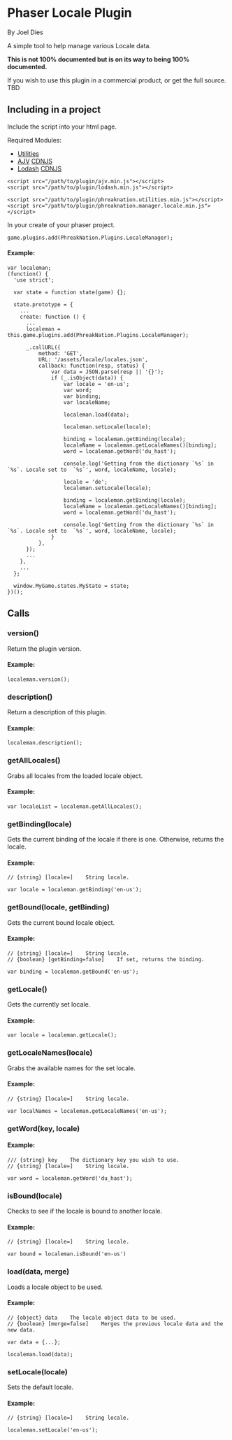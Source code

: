 # Phaser Locale Plugin
By Joel Dies

A simple tool to help manage various Locale data.

**This is not 100% documented but is on its way to being 100% documented.**

If you wish to use this plugin in a commercial product, or get the full source.
TBD

## Including in a project
Include the script into your html page.

Required Modules:

 + [Utilities](https://github.com/phreaknation/phreaknation.utilities)
 + [AJV](https://github.com/epoberezkin/ajv) [CDNJS](https://cdnjs.cloudflare.com/ajax/libs/ajv/4.11.2/ajv.min.js)
 + [Lodash](lodash.com) [CDNJS](https://cdnjs.cloudflare.com/ajax/libs/lodash.js/4.17.4/lodash.min.js)


```
<script src="/path/to/plugin/ajv.min.js"></script>
<script src="/path/to/plugin/lodash.min.js"></script>

<script src="/path/to/plugin/phreaknation.utilities.min.js"></script>
<script src="/path/to/plugin/phreaknation.manager.locale.min.js"></script>
```

In your create of your phaser project.

```
game.plugins.add(PhreakNation.Plugins.LocaleManager);
```


#### Example:
```
var localeman;
(function() {
  'use strict';

  var state = function state(game) {};

  state.prototype = {
    ...
    create: function () {
      ...
      localeman = this.game.plugins.add(PhreakNation.Plugins.LocaleManager);
      
      _.callURL({
          method: 'GET',
          URL: '/assets/locale/locales.json',
          callback: function(resp, status) {
              var data = JSON.parse(resp || '{}');
              if (_.isObject(data)) {
                  var locale = 'en-us';
                  var word;
                  var binding;
                  var localeName;

                  localeman.load(data);

                  localeman.setLocale(locale);

                  binding = localeman.getBinding(locale);
                  localeName = localeman.getLocaleNames()[binding];
                  word = localeman.getWord('du_hast');

                  console.log('Getting from the dictionary `%s` in `%s`. Locale set to  `%s`', word, localeName, locale);

                  locale = 'de';
                  localeman.setLocale(locale);

                  binding = localeman.getBinding(locale);
                  localeName = localeman.getLocaleNames()[binding];
                  word = localeman.getWord('du_hast');

                  console.log('Getting from the dictionary `%s` in `%s`. Locale set to  `%s`', word, localeName, locale);
              }
          },
      });
      ...
    },
    ...
  };

  window.MyGame.states.MyState = state;
})();
```

## Calls

### version()
Return the plugin version.

#### Example:
```
localeman.version();
```

### description()
Return a description of this plugin.

#### Example:
```
localeman.description();
```

### getAllLocales()
Grabs all locales from the loaded locale object.
#### Example:
```
var localeList = localeman.getAllLocales();
```

### getBinding(locale)
Gets the current binding of the locale if there is one. Otherwise, returns the locale.
#### Example:
```
// {string} [locale=]    String locale.

var locale = localeman.getBinding('en-us');
```

### getBound(locale, getBinding)
Gets the current bound locale object.
#### Example:
```
// {string} [locale=]    String locale.
// {boolean} [getBinding=false]    If set, returns the binding.

var binding = localeman.getBound('en-us');

```

### getLocale()
Gets the currently set locale.
#### Example:
```
var locale = localeman.getLocale();

```

### getLocaleNames(locale)
Grabs the available names for the set locale.
#### Example:
```
// {string} [locale=]    String locale.

var localNames = localeman.getLocaleNames('en-us');
```

### getWord(key, locale)

#### Example:
```
/// {string} key    The dictionary key you wish to use.
// {string} [locale=]    String locale.

var word = localeman.getWord('du_hast');
```

### isBound(locale)
Checks to see if the locale is bound to another locale.
#### Example:
```
// {string} [locale=]    String locale.

var bound = localeman.isBound('en-us')
```

### load(data, merge)
Loads a locale object to be used.
#### Example:
```
// {object} data    The locale object data to be used.
// {boolean} [merge=false]    Merges the previous locale data and the new data.

var data = {...};

localeman.load(data);
```

### setLocale(locale)
Sets the default locale.
#### Example:
```
// {string} [locale=]    String locale.

localeman.setLocale('en-us');
```
